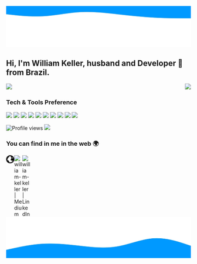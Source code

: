 <img src="https://raw.githubusercontent.com/joetancy/joetancy/master/wave%20(1).jpg"/>

## Hi, I'm William Keller, husband and Developer 🚀 from Brazil.

<a href="https://github.com/william-keller" style="display: inline-block;">
  <img src="https://github-readme-stats.vercel.app/api?username=william-keller&show_icons=true&hide_border=true" />
</a>

<a href="https://github.com/william-keller" style="float: right;">
  <img src="https://github-readme-stats.vercel.app/api/top-langs/?username=william-keller&layout=compact" />
</a>

### Tech & Tools Preference
<img src = "https://img.shields.io/badge/-HTML5-E34F26?style=flat&logo=html5&logoColor=white"> <img src = "https://img.shields.io/badge/-CSS3-1572B6?style=flat&logo=css3&logoColor=white">
<img src="https://img.shields.io/badge/-Bootstrap-563D7C?style=flat&logo=bootstrap&logoColor=white">
<img src="https://img.shields.io/badge/-JavaScript-eed718?style=flat&logo=javascript&logoColor=ffffff">
<img src="https://img.shields.io/badge/-MongoDB-4DB33D?style=flat&logo=mongodb&logoColor=FFFFFF">
<img src="https://img.shields.io/badge/-MySQL-F29111?style=flat&logo=mysql&logoColor=FFFFFF">
<img src="http://img.shields.io/badge/-Git-F1502F?style=flat&logo=git&logoColor=FFFFFF">
<img src="http://img.shields.io/badge/-Github-000000?style=flat&logo=github&logoColor=FFFFFF">
<img src="http://img.shields.io/badge/-VS%20Code-007ACC?style=flat&logo=visual%20studio%20code&logoColor=white">
<img src="http://img.shields.io/badge/-VS%20Code-007ACC?style=flat&logo=visual%20studio%20code&logoColor=white">

![Profile views](https://gpvc.arturio.dev/william-keller)  <img src="https://img.shields.io/github/followers/william-keller?label=Follow" style=" float:left, margin-right:10px" />

### You can find in me in the web 🌍
[<img align="left" alt="william-keller" width="22px" src="https://raw.githubusercontent.com/iconic/open-iconic/master/svg/globe.svg" />][website]
[<img align="left" alt="william-keller | Medium" width="22px" src="https://cdn.jsdelivr.net/npm/simple-icons@v3/icons/medium.svg" />][medium]
[<img align="left" alt="william-keller | LinkedIn" width="22px" src="https://cdn.jsdelivr.net/npm/simple-icons@v3/icons/linkedin.svg" />][linkedin]

[website]: https://william-keller.github.io/
[linkedin]: https://www.linkedin.com/in/william-keller-desenvolvedor-full-stack-csharp-aspnetcore-xamarin-imasterscertifiedprofessional/
[medium]: https://medium.com/@william-keller/

<img src="https://raw.githubusercontent.com/joetancy/joetancy/master/wave.jpg"/>
